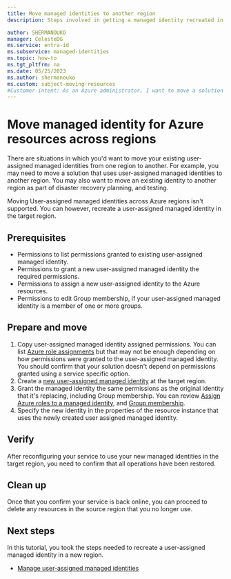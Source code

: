 ```yaml
---
title: Move managed identities to another region
description: Steps involved in getting a managed identity recreated in another region

author: SHERMANOUKO
manager: CelesteDG
ms.service: entra-id
ms.subservice: managed-identities
ms.topic: how-to
ms.tgt_pltfrm: na
ms.date: 05/25/2023
ms.author: shermanouko
ms.custom: subject-moving-resources
#Customer intent: As an Azure administrator, I want to move a solution using managed identities from one Azure region to another one.
---
```


# Move managed identity for Azure resources across regions

There are situations in which you'd want to move your existing user-assigned managed identities from one region to another. For example, you may need to move a solution that uses user-assigned managed identities to another region. You may also want to move an existing identity to another region as part of disaster recovery planning, and testing.

Moving User-assigned managed identities across Azure regions isn't supported.  You can however, recreate a user-assigned managed identity in the target region.

## Prerequisites

- Permissions to list permissions granted to existing user-assigned managed identity.
- Permissions to grant a new user-assigned managed identity the required permissions.
- Permissions to assign a new user-assigned identity to the Azure resources.
- Permissions to edit Group membership, if your user-assigned managed identity is a member of one or more groups.

## Prepare and move

1. Copy user-assigned managed identity assigned permissions. You can list [Azure role assignments](/azure/role-based-access-control/role-assignments-list-powershell) but that may not be enough depending on how permissions were granted to the user-assigned managed identity. You should confirm that your solution doesn't depend on permissions granted using a service specific option.
1. Create a [new user-assigned managed identity](how-manage-user-assigned-managed-identities.md?pivots=identity-mi-methods-powershell#create-a-user-assigned-managed-identity-2) at the target region.
1. Grant the managed identity the same permissions as the original identity that it's replacing, including Group membership. You can review [Assign Azure roles to a managed identity](/azure/role-based-access-control/role-assignments-portal-managed-identity), and [Group membership](/entra/fundamentals/how-to-manage-groups).
1. Specify the new identity in the properties of the resource instance that uses the newly created user assigned managed identity.

## Verify

After reconfiguring your service to use your new managed identities in the target region, you need to confirm that all operations have been restored.

## Clean up

Once that you confirm your service is back online, you can proceed to delete any resources in the source region that you no longer use.

## Next steps

In this tutorial, you took the steps needed to recreate a user-assigned managed identity in a new region.

- [Manage user-assigned managed identities](how-manage-user-assigned-managed-identities.md?pivots=identity-mi-methods-powershell#delete-a-user-assigned-managed-identity-2)
